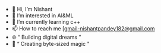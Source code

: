- 👋 Hi, I’m Nishant
- 👀 I’m interested in AI&ML
- 🌱 I’m currently learning  c++
- 📫 How to reach me   [gmail-nishantpandey182@gmail.com 
- 🌐  “  Building digital dreams ”
- 🌟  “ Creating byte-sized magic " 

